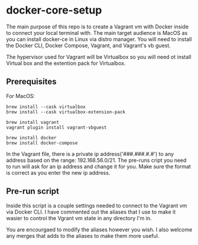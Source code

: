 # docker-core-setup


The main purpose of this repo is to create a Vagrant vm with Docker inside to connect your local terminal with. The main target audience is MacOS as you can install docker-ce in Linux via distro manager. You will need to install the Docker CLI, Docker Compose, Vagrant, and Vagrant's vb guest.

The hypervisor used for Vagrant will be Virtualbox so you will need ot install Virtual box and the extention pack for Virtualbox.

## Prerequisites

For MacOS:

```
brew install --cask virtualbox
brew install --cask virtualbox-extension-pack

brew install vagrant
vagrant plugin install vagrant-vbguest

brew install docker
brew install docker-compose
```

In the Vagrant file, there is a private ip address('###.###.#.#') to any address based on the range: 192.168.56.0/21. The pre-runs cript you need to run will ask for an ip address and change it for you. Make sure the format is correct as you enter the new ip address.


## Pre-run script

Inside this script is a couple settings needed to connect to the Vagrant vm via Docker CLI. I have commented out the aliases that I use to make it wasier to control the Vgrant vm state in any directory I'm in. 

You are encourgaed to modify the aliases however you wish. I also welcome any merges that adds to the aliases to make them more useful. 
